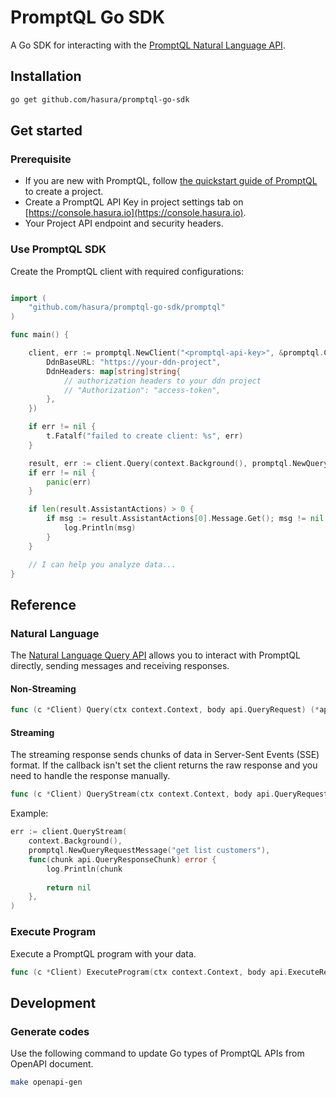 # PromptQL Go SDK

A Go SDK for interacting with the [PromptQL Natural Language API](https://hasura.io/docs/promptql/promptql-apis/natural-language-api/).

## Installation

```bash
go get github.com/hasura/promptql-go-sdk
```

## Get started

### Prerequisite

- If you are new with PromptQL, follow [the quickstart guide of PromptQL](https://hasura.io/docs/promptql/quickstart/) to create a project.
- Create a PromptQL API Key in project settings tab on [https://console.hasura.io](https://console.hasura.io).
- Your Project API endpoint and security headers.

### Use PromptQL SDK

Create the PromptQL client with required configurations:

```go

import (
    "github.com/hasura/promptql-go-sdk/promptql"
)

func main() {

	client, err := promptql.NewClient("<promptql-api-key>", &promptql.ClientConfig{
		DdnBaseURL: "https://your-ddn-project",
		DdnHeaders: map[string]string{
            // authorization headers to your ddn project
			// "Authorization": "access-token",
        },
	})

	if err != nil {
		t.Fatalf("failed to create client: %s", err)
	}

	result, err := client.Query(context.Background(), promptql.NewQueryRequestMessage("what can you do?"))
	if err != nil {
		panic(err)
	}

    if len(result.AssistantActions) > 0 {
        if msg := result.AssistantActions[0].Message.Get(); msg != nil {
            log.Println(msg)
        }
    }

    // I can help you analyze data...
}
```

## Reference

### Natural Language 

The [Natural Language Query API](https://hasura.io/docs/promptql/promptql-apis/natural-language-api/) allows you to interact with PromptQL directly, sending messages and receiving responses.

#### Non-Streaming

```go
func (c *Client) Query(ctx context.Context, body api.QueryRequest) (*api.QueryResponse, error)
```

#### Streaming

The streaming response sends chunks of data in Server-Sent Events (SSE) format.
If the callback isn't set the client returns the raw response and you need to handle the response manually.

```go
func (c *Client) QueryStream(ctx context.Context, body api.QueryRequest, callback QueryStreamCallback) error
```

Example:

```go
err := client.QueryStream(
    context.Background(), 
    promptql.NewQueryRequestMessage("get list customers"), 
    func(chunk api.QueryResponseChunk) error {
        log.Println(chunk
        
		return nil
	},
)
```

### Execute Program

Execute a PromptQL program with your data.

```go
func (c *Client) ExecuteProgram(ctx context.Context, body api.ExecuteRequest) (*api.PromptQlExecutionResult, error)
```

## Development

### Generate codes

Use the following command to update Go types of PromptQL APIs from OpenAPI document.

```bash
make openapi-gen
```